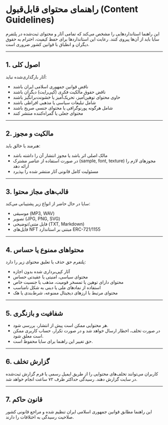 # راهنمای محتوای قابل‌قبول (Content Guidelines)

این راهنما استانداردهایی را مشخص می‌کند که تمامی آثار و محتوای ثبت‌شده در پلتفرم سایا باید از آن‌ها پیروی کنند. رعایت این استانداردها برای حفظ کیفیت، احترام به حقوق دیگران و انطباق با قوانین کشور ضروری است.

---

## 1. اصول کلی

آثار بارگذاری‌شده نباید:

- ناقض قوانین جمهوری اسلامی ایران باشند
- ناقض حقوق مالکیت فکری (کپی‌رایت) دیگران باشند
- حاوی محتوای توهین‌آمیز، تحریک‌آمیز یا خشونت‌برانگیز باشند
- شامل تبلیغات سیاسی یا مذهبی افراطی باشند
- شامل هرگونه پورنوگرافی یا محتوای جنسی صریح باشند
- محتوای جعلی یا گمراه‌کننده منتشر کنند

---

## 2. مالکیت و مجوز

هنرمند یا خالق باید:

- مالک اصلی اثر باشد یا مجوز انتشار آن را داشته باشد
- در صورت استفاده از عناصر مشترک (sample, font, texture) مجوزهای لازم را ارائه دهد
- مسئولیت کامل قانونی آثار منتشر شده را بپذیرد

---

## 3. قالب‌های مجاز محتوا

سایا در حال حاضر از انواع زیر پشتیبانی می‌کند:

- موسیقی (MP3, WAV)
- تصویر (JPG, PNG, SVG)
- فایل متنی/توضیحی (TXT, Markdown)
- فایل‌های NFT مبتنی بر استاندارد ERC-721/1155

---

## 4. محتواهای ممنوع یا حساس

پلتفرم حق حذف یا تعلیق محتوای زیر را دارد:

- آثار کپی‌برداری شده بدون اجازه
- محتوای سیاسی، امنیتی یا عقیدتی حساس
- محتوای دارای توهین یا تمسخر قومیت، مذهب یا جنسیت خاص
- استفاده از نمادهای ملی یا دینی به شکل نامناسب
- محتوای مرتبط با ارزهای دیجیتال ممنوعه، شرط‌بندی یا هک

---

## 5. شفافیت و بازنگری

- هر محتوایی ممکن است پیش از انتشار، بررسی شود.
- در صورت تخلف، اخطار ارسال خواهد شد و در صورت تکرار، حساب کاربری ممکن است معلق شود.
- حق تغییر این راهنما برای سایا محفوظ است.

---

## 6. گزارش تخلف

کاربران می‌توانند تخلف‌های محتوایی را از طریق ایمیل رسمی یا فرم گزارش ثبت‌شده در سایت گزارش دهند. رسیدگی حداکثر ظرف ۷۲ ساعت انجام خواهد شد.

---

## 7. قانون حاکم

این راهنما مطابق قوانین جمهوری اسلامی ایران تنظیم شده و مراجع قانونی کشور صلاحیت رسیدگی به اختلافات را دارند.

